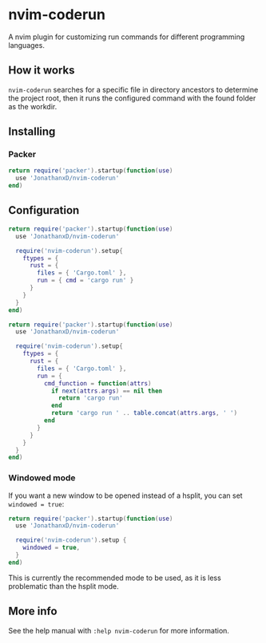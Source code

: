 # nvim-coderun

A nvim plugin for customizing run commands for different
programming languages.

## How it works

`nvim-coderun` searches for a specific file in directory ancestors to
determine the project root, then it runs the configured command with
the found folder as the workdir.

## Installing

### Packer

```lua
return require('packer').startup(function(use)
  use 'JonathanxD/nvim-coderun'
end)
```

## Configuration

```lua
return require('packer').startup(function(use)
  use 'JonathanxD/nvim-coderun'

  require('nvim-coderun').setup{
    ftypes = {
      rust = {
        files = { 'Cargo.toml' },
        run = { cmd = 'cargo run' }
      }
    }
  }
end)
```


```lua
return require('packer').startup(function(use)
  use 'JonathanxD/nvim-coderun'

  require('nvim-coderun').setup{
    ftypes = {
      rust = {
        files = { 'Cargo.toml' },
        run = { 
          cmd_function = function(attrs)
            if next(attrs.args) == nil then
              return 'cargo run'
            end
            return 'cargo run ' .. table.concat(attrs.args, ' ')
          end          
        }
      }
    }
  }
end)
```

### Windowed mode

If you want a new window to be opened instead of a hsplit, you can set `windowed = true`:

```lua
return require('packer').startup(function(use)
  use 'JonathanxD/nvim-coderun'

  require('nvim-coderun').setup {
    windowed = true,
  }
end)
````

This is currently the recommended mode to be used, as it is less problematic than the hsplit mode.

## More info

See the help manual with `:help nvim-coderun` for more information.
